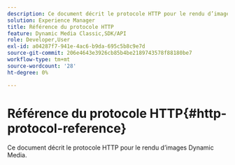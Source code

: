 ```yaml
---
description: Ce document décrit le protocole HTTP pour le rendu d’images Dynamic Media.
solution: Experience Manager
title: Référence du protocole HTTP
feature: Dynamic Media Classic,SDK/API
role: Developer,User
exl-id: a04287f7-941e-4ac6-b9da-695c5b8c9e7d
source-git-commit: 206e4643e3926cb85b4be2189743578f88180be7
workflow-type: tm+mt
source-wordcount: '28'
ht-degree: 0%

---
```


# Référence du protocole HTTP{#http-protocol-reference}

Ce document décrit le protocole HTTP pour le rendu d’images Dynamic Media.
